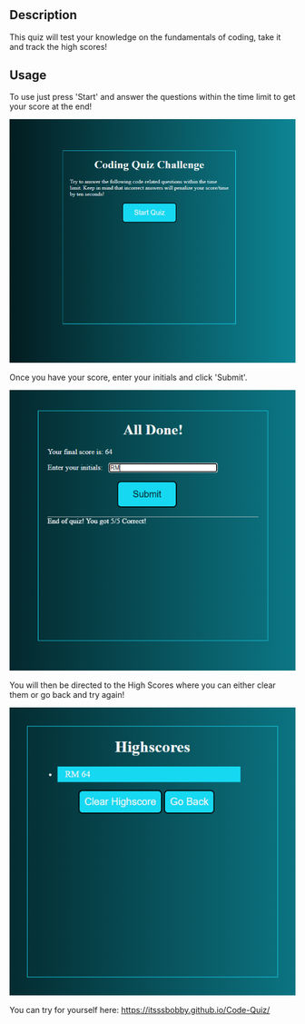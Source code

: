 # <Code-Quiz>

## Description

This quiz will test your knowledge on the fundamentals of coding, take it and track the high scores!


## Usage

To use just press 'Start' and answer the questions within the time limit to get your score at the end!

![Image of start page](./assets/images/codequiz.png)

Once you have your score, enter your initials and click 'Submit'.

![end score](./assets/images/Scorepage.png)

You will then be directed to the High Scores where you can either clear them or go back and try again!

![High scores](./assets/images/Highscores.png)

You can try for yourself here: https://itsssbobby.github.io/Code-Quiz/




